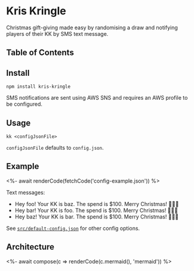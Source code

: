 # Kris Kringle

Christmas gift-giving made easy by randomising a draw and notifying players of their KK by SMS text message.

## Table of Contents

<!-- START doctoc generated TOC please keep comment here to allow auto update -->
<!-- END doctoc generated TOC please keep comment here to allow auto update -->

## Install

```
npm install kris-kringle
```

SMS notifications are sent using AWS SNS and requires an AWS profile to be configured.

## Usage

```
kk <configJsonFile>
```

`configJsonFile` defaults to `config.json`.

## Example

<%- await renderCode(fetchCode('config-example.json')) %>

Text messages:

- Hey foo! Your KK is baz. The spend is $100. Merry Christmas! 🎅🏻🎄
- Hey bar! Your KK is foo. The spend is $100. Merry Christmas! 🎅🏻🎄
- Hey baz! Your KK is bar. The spend is $100. Merry Christmas! 🎅🏻🎄

See [`src/default-config.json`](https://github.com/mattriley/kris-kringle/blob/master/src/default-config.json) for other config options.

## Architecture

<%- await compose(c => renderCode(c.mermaid(), 'mermaid')) %>
